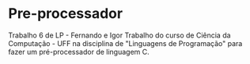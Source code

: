 # Pre-processador
Trabalho 6 de LP - Fernando e Igor
Trabalho do curso de Ciência da Computação - UFF na disciplina de "Linguagens de Programação" para fazer um pré-processador de linguagem C.
